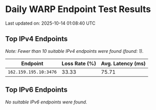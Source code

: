 # Daily WARP Endpoint Test Results

Last updated on: 2025-10-14 01:08:40 UTC

## Top IPv4 Endpoints

*Note: Fewer than 10 suitable IPv4 endpoints were found (found: 1).*


| Endpoint | Loss Rate (%) | Avg. Latency (ms) |
|---|---|---|
| `162.159.195.10:3476` | 33.33 | 75.71 |

## Top IPv6 Endpoints

*No suitable IPv6 endpoints were found.*

